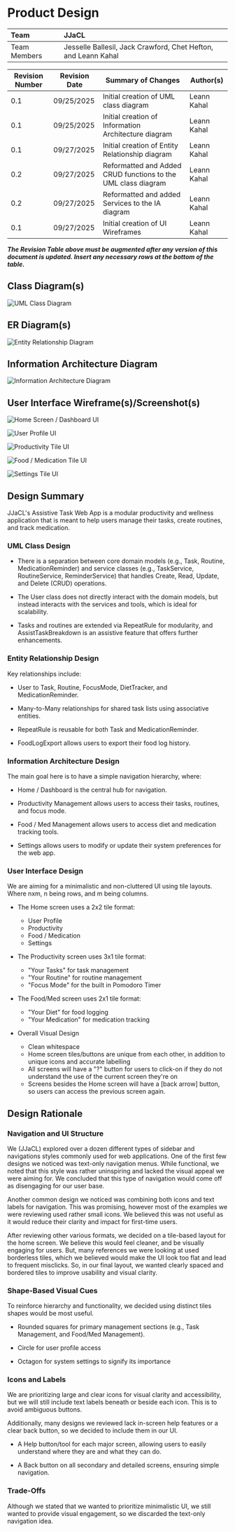 # Product Design

| Team | **JJaCL** |
| :--- | :--- |
| Team Members | Jesselle Ballesil, Jack Crawford, Chet Hefton, and Leann Kahal |

| Revision Number | Revision Date | Summary of Changes | Author(s) |
| --- | --- | --- | --- |
| 0.1 | 09/25/2025 | Initial creation of UML class diagram | Leann Kahal |
| 0.1 | 09/25/2025 | Initial creation of Information Architecture diagram | Leann Kahal |
| 0.1 | 09/27/2025 | Initial creation of Entity Relationship diagram | Leann Kahal |
| 0.2 | 09/27/2025 | Reformatted and Added CRUD functions to the UML class diagram | Leann Kahal |
| 0.2 | 09/27/2025 | Reformatted and added Services to the IA diagram | Leann Kahal |
| 0.1 | 09/27/2025 | Initial creation of UI Wireframes | Leann Kahal |

***The Revision Table above must be augmented after any version of this document is updated. Insert any necessary rows at the bottom of the table.***

## Class Diagram(s)

![UML Class Diagram](https://github.com/lnkl26/capstone/blob/main/Sprint%20Folders/Sprint%200%20Documentation/UML%20Class%20Diagram/uml_class_diagram.png)

## ER Diagram(s)

![Entity Relationship Diagram](https://github.com/lnkl26/capstone/blob/main/Sprint%20Folders/Sprint%200%20Documentation/Entity%20Relationsip%20Diagram/ER_diagram.png)

## Information Architecture Diagram

![Information Architecture Diagram](https://github.com/lnkl26/capstone/blob/main/Sprint%20Folders/Sprint%200%20Documentation/Information%20Architecture%20Diagram/IA_diagram.png)

## User Interface Wireframe(s)/Screenshot(s)

![Home Screen / Dashboard UI](https://github.com/lnkl26/capstone/blob/main/Sprint%20Folders/Sprint%200%20Documentation/UI%20Wireframes/SCR-HOME.png)

![User Profile UI](https://github.com/lnkl26/capstone/blob/main/Sprint%20Folders/Sprint%200%20Documentation/UI%20Wireframes/SCR-USER.png)

![Productivity Tile UI](https://github.com/lnkl26/capstone/blob/main/Sprint%20Folders/Sprint%200%20Documentation/UI%20Wireframes/SCR-PRODUCTIVITY.png)

![Food / Medication Tile UI](https://github.com/lnkl26/capstone/blob/main/Sprint%20Folders/Sprint%200%20Documentation/UI%20Wireframes/SCR-FOODMED.png)

![Settings Tile UI](https://github.com/lnkl26/capstone/blob/main/Sprint%20Folders/Sprint%200%20Documentation/UI%20Wireframes/SCR-SETTINGS.png)

## Design Summary

JJaCL's Assistive Task Web App is a modular productivity and wellness application that is meant to help users manage their tasks, create routines, and track medication.

### UML Class Design

* There is a separation between core domain models (e.g., Task, Routine, MedicationReminder) and service classes (e.g., TaskService, RoutineService, ReminderService) that handles Create, Read, Update, and Delete (CRUD) operations.

* The User class does not directly interact with the domain models, but instead interacts with the services and tools, which is ideal for scalability.

* Tasks and routines are extended via RepeatRule for modularity, and AssistTaskBreakdown is an assistive feature that offers further enhancements.

### Entity Relationship Design

Key relationships include:

* User to Task, Routine, FocusMode, DietTracker, and MedicationReminder.

* Many-to-Many relationships for shared task lists using associative entities.

* RepeatRule is reusable for both Task and MedicationReminder.

* FoodLogExport allows users to export their food log history.

### Information Architecture Design

The main goal here is to have a simple navigation hierarchy, where:

* Home / Dashboard is the central hub for navigation.

* Productivity Management allows users to access their tasks, routines, and focus mode.

* Food / Med Management allows users to access diet and medication tracking tools.

* Settings allows users to modify or update their system preferences for the web app.

### User Interface Design

We are aiming for a minimalistic and non-cluttered UI using tile layouts. Where nxm, n being rows, and m being columns.

* The Home screen uses a 2x2 tile format:
  * User Profile
  * Productivity
  * Food / Medication
  * Settings

* The Productivity screen uses 3x1 tile format:
  * "Your Tasks" for task management
  * "Your Routine" for routine management
  * "Focus Mode" for the built in Pomodoro Timer

* The Food/Med screen uses 2x1 tile format:
  * "Your Diet" for food logging
  * "Your Medication" for medication tracking

* Overall Visual Design
  * Clean whitespace
  * Home screen tiles/buttons are unique from each other, in addition to unique icons and accurate labelling
  * All screens will have a "?" button for users to click-on if they do not understand the use of the current screen they're on
  * Screens besides the Home screen will have a \[back arrow] button, so users can access the previous screen again.

## Design Rationale

### Navigation and UI Structure

We (JJaCL) explored over a dozen different types of sidebar and navigations styles commonly used for web applications. One of the first few designs we noticed was text-only navigation menus. While functional, we noted that this style was rather uninspiring and lacked the visual appeal we were aiming for. We concluded that this type of navigation would come off as disengaging for our user base.

Another common design we noticed was combining both icons and text labels for navigation. This was promising, however most of the examples we were reviewing used rather small icons. We believed this was not useful as it would reduce their clarity and impact for first-time users.

After reviewing other various formats, we decided on a tile-based layout for the home screen. We believe this would feel cleaner, and be visually engaging for users. But, many references we were looking at used borderless tiles, which we believed would make the UI look too flat and lead to frequent misclicks. So, in our final layout, we wanted clearly spaced and bordered tiles to improve usability and visual clarity.

### Shape-Based Visual Cues

To reinforce hierarchy and functionality, we decided using distinct tiles shapes would be most useful.

* Rounded squares for primary management sections (e.g., Task Management, and Food/Med Management).

* Circle for user profile access

* Octagon for system settings to signify its importance

### Icons and Labels

We are prioritizing large and clear icons for visual clarity and accessibility, but we will still include text labels beneath or beside each icon. This is to avoid ambiguous buttons.

Additionally, many designs we reviewed lack in-screen help features or a clear back button, so we decided to include them in our UI.

* A Help button/tool for each major screen, allowing users to easily understand where they are and what they can do.

* A Back button on all secondary and detailed screens, ensuring simple navigation.

### Trade-Offs

Although we stated that we wanted to prioritize minimalistic UI, we still wanted to provide visual engagement, so we discarded the text-only navigation idea.
